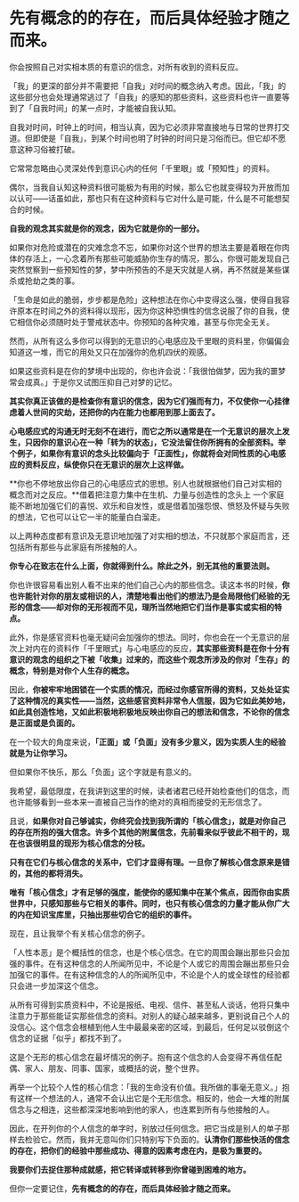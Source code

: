 

# 先有概念的的存在，而后具体经验才随之而来。

你会按照自己对实相本质的有意识的信念，对所有收到的资料反应。

「我」的更深的部分并不需要把「自我」对时间的概念纳入考虑。因此，「我」的这些部分也会处理通常逃过了「自我」的感知的那些资料，这些资料也许一直要等到了「自我时间」的某一点时，才能被自我认知。

自我对时间，时钟上的时间，相当认真，因为它必须非常直接地与日常的世界打交道。但即使是「自我」，到某个时间也明了时钟的时间只是习俗而已。但它却不愿意这种习俗被打破。

它常常忽略由心灵深处传到意识心内的任何「千里眼」或「预知性」的资料。

偶尔，当我自认知这种资料很可能极为有用的时候，那么它也就变得较为开放而加以认可——话虽如此，那也只有在这种资料与它对什么是可能，什么是不可能想契合的时候。

**自我的观念其实就是你的观念，因为它就是你的一部分。**

如果你对危险或潜在的灾难念念不忘，如果你对这个世界的想法主要是着眼在你肉体的存活上，一心念着所有那些可能威胁你生存的情况，那么，你很可能发现自己突然觉察到一些预知性的梦，梦中所预告的不是天灾就是人祸，再不然就是某些谋杀或抢劫之类的事。

「生命是如此的脆弱，步步都是危险」这种想法在你心中变得这么强，使得自我容许原本在时间之外的资料得以现形，因为你这种恐惧性的信念说服了你的自我，使它相信你必须随时处于警戒状态中。你预知的各种灾难，甚至与你完全无关。

然而，从所有这么多你可以得到的无意识的心电感应及千里眼的资料里，你偏偏会知道这一堆，而它的用处又只在加强你的危机四伏的观感。

如果这些资料是在你的梦境中出现的，你也许会说：「我很怕做梦，因为我的噩梦常会成真。」于是你又试图压抑自己对梦的记忆。

**其实你真正该做的是检查你有意识的信念，因为它们强而有力，不仅使你一心挂律虑着人世间的灾劫，还把你的内在能力也都用到那上面去了。**

**心电感应式的沟通无时无刻不在进行，而它之所以通常是在一个无意识的层次上发生，只因你的意识心在一种「转为的状态」，它没法留住你所拥有的全部资料。举个例子，如果你有意识的念头比较偏向于「正面性」，你就将会对同性质的心电感应的资料反应，纵使你只在无意识的层次上这样做。**

**你也不停地放出你自己的心电感应式的思想。别人也就根据他们自己对实相的概念而对之反应。**借着把注意力集中在生机、力量与创造性的念头上	一个家庭能不断地加强它们的喜悦、欢乐和自发性，或是借着加强怨恨、愤怒及怀疑与失败的想法，它也可以让它一半的能量白白溜走。

以上两种态度都有意识及无意识地加强了对实相的想法，不只就那个家庭而言，还包括所有那些与此家庭有所接触的人。

**你专心在致志在什么上面，你就得到什么。除此之外，别无其他的重要法则。**

你也许很容易看出别人看不出来的他们自己心内的那些信念。读这本书的时候，**你也许能针对你的朋友或相识的人，清楚地看出他们的想法乃是会局限他们经验的无形的信念——却对你的无形视而不见，理所当然地把它们当作是事实或实相的特点。**

此外，你是感官资料也毫无疑问会加强你的想法。同时，你也会在一个无意识的层次上对内在的资料作「千里眼式」与心电感应的反应，**其实那些资料是在你十分有意识的观念的组织之下被「收集」过来的，而这些个观念所涉及的你对「生存」的概念，特别是对你个人生存的概念。**

因此，**你被牢牢地困锁在一个实质的情况，而经过你感官所得的资料，又处处证实了这种情况的真实性——当然，这些感官资料非常令人信服，因为它如此美妙地，如此具创造性地，又如此积极地积极地反映出你自己的想法和信念，不论你的信念是正面或是负面的。**

在一个较大的角度来说，**「正面」或「负面」没有多少意义，因为实质人生的经验就是为让你学习。**

但如果你不快乐，那么「负面」这个字就是有意义的。

我希望，最低限度，在我讲到这里的时候，读者诸君已经开始检查他们的信念，而也许能够看到一些本来一直被自己当作的绝对的真相而接受的无形信念了。

且说，**如果你对自己够诚实，你终究会找到我所谓的「核心信念」，就是对你自己的存在所抱的强大信念。许多个其他的附属信念，先前看来似乎彼此不相干的，现在也该很明显的现形为核心信念的分枝。**

**只有在它们与核心信念的关系中，它们才显得有理。一旦你了解核心信念原来是错的，其他的都将消失。**

**唯有「核心信念」才有足够的强度，能使你的感知集中在某个焦点，因而你由实质世界中，只感知那些与它相关的事件。同时，也只有核心信念的力量才能从你广大的内在知识宝库里，只抽出那些切合它的组织的事件。**

现在，且让我举个有关核心信念的例子。

「人性本恶」是个概括性的信念，也是个核心信念。在它的周围会蹦出那些只会加强的事件。在有这种信念的人所闻所见中，不论是个人或它的周围会蹦出那些只会加强它的事件。在有这种信念的人的所闻所见中，不论是个人的或全球性的经验都只会进一步加深这个信念。

从所有可得到实质资料中，不论是报纸、电视、信件、甚至私人谈话，他将只集中注意力于那些能证实那些信念的资料。对别人的疑心越来越多，更别说自己个人的没信心。这个信念会根植到他人生中最最亲密的区域，到最后，任何足以驳倒这个信念的证据「似乎」都找不到了。

这是个无形的核心信念在最坏情况的例子。抱有这个信念的人会变得不再信任配偶、家人、朋友、同事、国家，或概括的说，整个世界。

再举一个比较个人性的核心信念：「我的生命没有价值。我所做的事毫无意义。」抱有这样一个想法的人，通常不会认出它是个无形信念。相反的，他会一大堆的附属信念与之相连，这些都深深地影响到他的家人，也连累到所有与他接触的人。

因此，在开列你的个人信念的单字时，别放过任何信念。把它当成是别人的单子那样去检验它。然而，我并无意叫你们只特别写下负面的。**认清你们那些快活的信念的存在，把你们的经验中那些成功、得意的因素考虑在内，是极为重要的。**

**我要你们去捉住那种成就感，把它转译或转移到你曾碰到困难的地方。**

但你一定要记住，**先有概念的的存在，而后具体经验才随之而来。**



